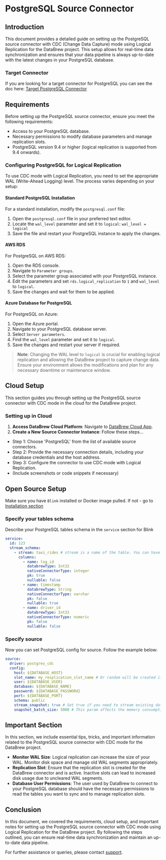 # PostgreSQL Source Connector

## Introduction

This document provides a detailed guide on setting up the PostgreSQL source connector with CDC (Change Data Capture) mode using Logical Replication for the DataBrew project. This setup allows for real-time data synchronization and ensures that your data pipeline is always up-to-date with the latest changes in your PostgreSQL database.

### Target Connector
If you are looking for a target connector for PostgreSQL you can see the doc here: [Target PostgreSQL Connector](Postgres-Connector.md)

## Requirements

Before setting up the PostgreSQL source connector, ensure you meet the following requirements:

- Access to your PostgreSQL database.
- Necessary permissions to modify database parameters and manage replication slots.
- PostgreSQL version 9.4 or higher (logical replication is supported from 9.4 onwards).

### Configuring PostgreSQL for Logical Replication

To use CDC mode with Logical Replication, you need to set the appropriate WAL (Write-Ahead Logging) level. The process varies depending on your setup:

#### Standard PostgreSQL Installation

For a standard installation, modify the `postgresql.conf` file:

1. Open the `postgresql.conf` file in your preferred text editor.
2. Locate the `wal_level` parameter and set it to `logical`: `wal_level = logical`
3. Save the file and restart your PostgreSQL instance to apply the changes.

#### AWS RDS

For PostgreSQL on AWS RDS:

1. Open the RDS console.
2. Navigate to `Parameter groups`.
3. Select the parameter group associated with your PostgreSQL instance.
4. Edit the parameters and set `rds.logical_replication` to `1` and `wal_level` to `logical`.
5. Save the changes and wait for them to be applied.

#### Azure Database for PostgreSQL

For PostgreSQL on Azure:

1. Open the Azure portal.
2. Navigate to your PostgreSQL database server.
3. Select `Server parameters`.
4. Find the `wal_level` parameter and set it to `logical`.
5. Save the changes and restart your server if required.

> **Note**: Changing the WAL level to `logical` is crucial for enabling logical replication and allowing the DataBrew project to capture change data. Ensure your environment allows the modifications and plan for any necessary downtime or maintenance window.

## Cloud Setup

This section guides you through setting up the PostgreSQL source connector with CDC mode in the cloud for the DataBrew project.

### Setting up in Cloud

1. **Access DataBrew Cloud Platform**: Navigate to [DataBrew Cloud App](https://app.databrew.tech).
2. **Create a New Source Connector Instance**: Follow these steps...
- Step 1: Choose 'PostgreSQL' from the list of available source connectors.
- Step 2: Provide the necessary connection details, including your database credentials and the host address.
- Step 3: Configure the connector to use CDC mode with Logical Replication.
- (Include screenshots or code snippets if necessary)

## Open Source Setup
Make sure you have `Blink` installed or Docker image pulled.
If not - go to [Installation section](Installation.md)

### Specify your tables schema
Describe your PostgreSQL tables schema in the `service` section for Blink

```yaml
service:
  id: 123
  stream_schema:
    - stream: taxi_rides # stream is a name of the table. You can have a multiple tables streamed at the same time
      columns:
        - name: log_id
          databrewType: Int32
          nativeConnectorType: integer
          pk: true
          nullable: false
        - name: timestamp
          databrewType: String
          nativeConnectorType: varchar
          pk: false
          nullable: true
        - name: driver_id
          databrewType: Int32
          nativeConnectorType: numeric
          pk: false
          nullable: false
```

### Specify source
Now you can set PostgreSQL config for source. Follow the example below:

```yaml
source:
  driver: postgres_cdc
  config:
    host: ${DATABASE_HOST}
    slot_name: my_resplication_slot_name # Or random will be created if not specified
    user: ${DATABASE_USER}
    database: ${DATABASE_NAME}
    password: ${DATABASE_PASSWORd}
    port: ${DATABASE_PORT}
    schema: public
    stream_snapshot: true # Set true if you need to stream existing data first
    snapshot_batch_size: 5000 # This param affects the memory consumption of the blink instance.
```

## Important Section

In this section, we include essential tips, tricks, and important information related to the PostgreSQL source connector with CDC mode for the DataBrew project.

- **Monitor WAL Size**: Logical replication can increase the size of your WAL. Monitor disk space and manage old WAL segments appropriately.
- **Replication Slot**: Ensure that the replication slot is created for the DataBrew connector and is active. Inactive slots can lead to increased disk usage due to uncleared WAL segments.
- **Database User Permissions**: The user used by DataBrew to connect to your PostgreSQL database should have the necessary permissions to read the tables you want to sync and to manage replication slots.

## Conclusion

In this document, we covered the requirements, cloud setup, and important notes for setting up the PostgreSQL source connector with CDC mode using Logical Replication for the DataBrew project. By following the steps outlined, you can ensure real-time data synchronization and maintain an up-to-date data pipeline.

For further assistance or queries, please contact [support](mailto:support@databrew.tech).
